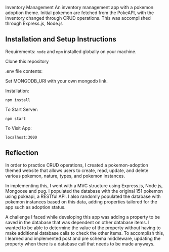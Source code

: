Inventory Management
An inventory management app with a pokemon adoption theme. Initial pokemon are fetched from the PokeAPI, with the inventory changed through CRUD operations. This was accomplished through Express.js, Node.js

## Installation and Setup Instructions


Requirements: `node` and `npm` installed globally on your machine.  


Clone this repository


.env file contents:

Set MONGODB_URI with your own mongodb link. 


Installation:


`npm install`  


To Start Server:


`npm start`  


To Visit App:


`localhost:3000`  


## Reflection


In order to practice CRUD operations, I created a pokemon-adoption themed website that allows users to create, read, update, and delete various pokemon, nature, types, and pokemon instances. 

In implementing this, I went with a MVC structure using Express.js, Node.js, Mongoose and pug. I populated the database with the original 151 pokemon using pokeapi, a RESTful API. I also randomly populated the database with pokemon instances based on this data, adding properties tailored for the app such as adoption status. 


A challenge I faced while developing this app was adding a property to be saved in the database that was dependent on other database items. I wanted to be able to determine the value of the property without having to make additional database calls to check the other items. To accomplish this, I learned and implemented post and pre schema middleware, updating the property when there is a database call that needs to be made anyways. 
